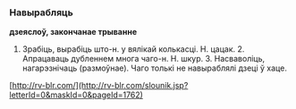 ### Навырабляць
**дзеяслоў, закончанае трыванне**

1. Зрабіць, вырабіць што-н. у вялікай колькасці. Н. цацак. 2. Апрацаваць дубленнем многа чаго-н. Н. шкур. 3. Насваволіць, нагарэзнічаць (размоўнае). Чаго толькі не навыраблялі дзеці ў хаце.

<a rel="author">[http://rv-blr.com/](http://rv-blr.com/slounik.jsp?letterId=0&maskId=0&pageId=1762)</a>
